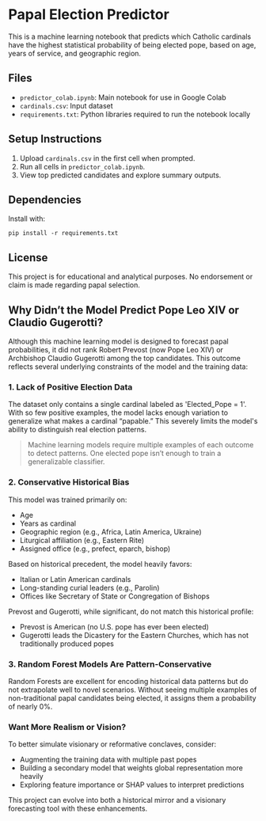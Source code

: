 # Papal Election Predictor

This is a machine learning notebook that predicts which Catholic cardinals have the highest statistical probability of being elected pope, based on age, years of service, and geographic region.

## Files

- `predictor_colab.ipynb`: Main notebook for use in Google Colab
- `cardinals.csv`: Input dataset
- `requirements.txt`: Python libraries required to run the notebook locally

## Setup Instructions

1. Upload `cardinals.csv` in the first cell when prompted.
2. Run all cells in `predictor_colab.ipynb`.
3. View top predicted candidates and explore summary outputs.

## Dependencies

Install with:

```
pip install -r requirements.txt
```

## License

This project is for educational and analytical purposes. No endorsement or claim is made regarding papal selection.

## Why Didn’t the Model Predict Pope Leo XIV or Claudio Gugerotti?

Although this machine learning model is designed to forecast papal probabilities, it did not rank Robert Prevost (now Pope Leo XIV) or Archbishop Claudio Gugerotti among the top candidates. This outcome reflects several underlying constraints of the model and the training data:

### 1. Lack of Positive Election Data

The dataset only contains a single cardinal labeled as 'Elected_Pope = 1'. With so few positive examples, the model lacks enough variation to generalize what makes a cardinal “papable.” This severely limits the model's ability to distinguish real election patterns.

> Machine learning models require multiple examples of each outcome to detect patterns. One elected pope isn’t enough to train a generalizable classifier.

### 2. Conservative Historical Bias

This model was trained primarily on:
- Age
- Years as cardinal
- Geographic region (e.g., Africa, Latin America, Ukraine)
- Liturgical affiliation (e.g., Eastern Rite)
- Assigned office (e.g., prefect, eparch, bishop)

Based on historical precedent, the model heavily favors:
- Italian or Latin American cardinals
- Long-standing curial leaders (e.g., Parolin)
- Offices like Secretary of State or Congregation of Bishops

Prevost and Gugerotti, while significant, do not match this historical profile:
- Prevost is American (no U.S. pope has ever been elected)
- Gugerotti leads the Dicastery for the Eastern Churches, which has not traditionally produced popes

### 3. Random Forest Models Are Pattern-Conservative

Random Forests are excellent for encoding historical data patterns but do not extrapolate well to novel scenarios. Without seeing multiple examples of non-traditional papal candidates being elected, it assigns them a probability of nearly 0%.

### Want More Realism or Vision?

To better simulate visionary or reformative conclaves, consider:
- Augmenting the training data with multiple past popes
- Building a secondary model that weights global representation more heavily
- Exploring feature importance or SHAP values to interpret predictions

This project can evolve into both a historical mirror and a visionary forecasting tool with these enhancements.
